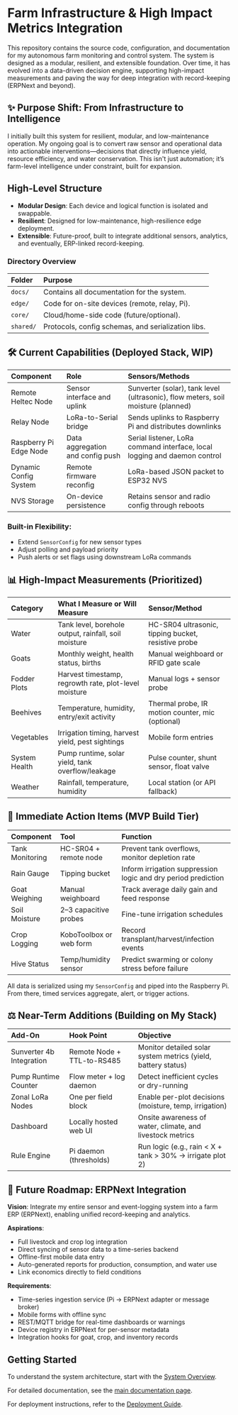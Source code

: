 # Farm Infrastructure & High Impact Metrics Integration
This repository contains the source code, configuration, and documentation for my autonomous farm monitoring and control system. The system is designed as a modular, resilient, and extensible foundation. Over time, it has evolved into a data-driven decision engine, supporting high-impact measurements and paving the way for deep integration with record-keeping (ERPNext and beyond).

## ✨ Purpose Shift: From Infrastructure to Intelligence
I initially built this system for resilient, modular, and low-maintenance operation. My ongoing goal is to convert raw sensor and operational data into actionable interventions—decisions that directly influence yield, resource efficiency, and water conservation. This isn't just automation; it’s farm-level intelligence under constraint, built for expansion.

## High-Level Structure
- **Modular Design**: Each device and logical function is isolated and swappable.
- **Resilient**: Designed for low-maintenance, high-resilience edge deployment.
- **Extensible**: Future-proof, built to integrate additional sensors, analytics, and eventually, ERP-linked record-keeping.

### Directory Overview
| Folder | Purpose |
| :--- | :--- |
| `docs/` | Contains all documentation for the system. |
| `edge/` | Code for on-site devices (remote, relay, Pi). |
| `core/` | Cloud/home-side code (future/optional). |
| `shared/` | Protocols, config schemas, and serialization libs. |

## 🛠️ Current Capabilities (Deployed Stack, WIP)
| Component | Role | Sensors/Methods |
| :--- | :--- | :--- |
| Remote Heltec Node | Sensor interface and uplink | Sunverter (solar), tank level (ultrasonic), flow meters, soil moisture (planned) |
| Relay Node | LoRa-to-Serial bridge | Sends uplinks to Raspberry Pi and distributes downlinks |
| Raspberry Pi Edge Node | Data aggregation and config push | Serial listener, LoRa command interface, local logging and daemon control |
| Dynamic Config System | Remote firmware reconfig | LoRa-based JSON packet to ESP32 NVS |
| NVS Storage | On-device persistence | Retains sensor and radio config through reboots |

### Built-in Flexibility:
- Extend `SensorConfig` for new sensor types
- Adjust polling and payload priority
- Push alerts or set flags using downstream LoRa commands

## 📊 High-Impact Measurements (Prioritized)
| Category | What I Measure or Will Measure | Sensor/Method |
| :--- | :--- | :--- |
| Water | Tank level, borehole output, rainfall, soil moisture | HC-SR04 ultrasonic, tipping bucket, resistive probe |
| Goats | Monthly weight, health status, births | Manual weighboard or RFID gate scale |
| Fodder Plots | Harvest timestamp, regrowth rate, plot-level moisture | Manual logs + sensor probe |
| Beehives | Temperature, humidity, entry/exit activity | Thermal probe, IR motion counter, mic (optional) |
| Vegetables | Irrigation timing, harvest yield, pest sightings | Mobile form entries |
| System Health | Pump runtime, solar yield, tank overflow/leakage | Pulse counter, shunt sensor, float valve |
| Weather | Rainfall, temperature, humidity | Local station (or API fallback) |

## 🚀 Immediate Action Items (MVP Build Tier)
| Component | Tool | Function |
| :--- | :--- | :--- |
| Tank Monitoring | HC-SR04 + remote node | Prevent tank overflows, monitor depletion rate |
| Rain Gauge | Tipping bucket | Inform irrigation suppression logic and dry period prediction |
| Goat Weighing | Manual weighboard | Track average daily gain and feed response |
| Soil Moisture | 2–3 capacitive probes | Fine-tune irrigation schedules |
| Crop Logging | KoboToolbox or web form | Record transplant/harvest/infection events |
| Hive Status | Temp/humidity sensor | Predict swarming or colony stress before failure |

All data is serialized using my `SensorConfig` and piped into the Raspberry Pi. From there, timed services aggregate, alert, or trigger actions.

## ⚖️ Near-Term Additions (Building on My Stack)
| Add-On | Hook Point | Objective |
| :--- | :--- | :--- |
| Sunverter 4b Integration | Remote Node + TTL-to-RS485 | Monitor detailed solar system metrics (yield, battery status) |
| Pump Runtime Counter | Flow meter + log daemon | Detect inefficient cycles or dry-running |
| Zonal LoRa Nodes | One per field block | Enable per-plot decisions (moisture, temp, irrigation) |
| Dashboard | Locally hosted web UI | Onsite awareness of water, climate, and livestock metrics |
| Rule Engine | Pi daemon (thresholds) | Run logic (e.g., rain < X + tank > 30% → irrigate plot 2) |

## 📆 Future Roadmap: ERPNext Integration
**Vision**:
Integrate my entire sensor and event-logging system into a farm ERP (ERPNext), enabling unified record-keeping and analytics.

**Aspirations**:
- Full livestock and crop log integration
- Direct syncing of sensor data to a time-series backend
- Offline-first mobile data entry
- Auto-generated reports for production, consumption, and water use
- Link economics directly to field conditions

**Requirements**:
- Time-series ingestion service (Pi → ERPNext adapter or message broker)
- Mobile forms with offline sync
- REST/MQTT bridge for real-time dashboards or warnings
- Device registry in ERPNext for per-sensor metadata
- Integration hooks for goat, crop, and inventory records

## Getting Started
To understand the system architecture, start with the [System Overview](docs/01_overview.md).

For detailed documentation, see the [main documentation page](docs/README.md).

For deployment instructions, refer to the [Deployment Guide](docs/06_deployment.md).
